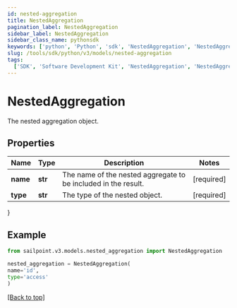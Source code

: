 ```yaml
---
id: nested-aggregation
title: NestedAggregation
pagination_label: NestedAggregation
sidebar_label: NestedAggregation
sidebar_class_name: pythonsdk
keywords: ['python', 'Python', 'sdk', 'NestedAggregation', 'NestedAggregation']
slug: /tools/sdk/python/v3/models/nested-aggregation
tags:
  ['SDK', 'Software Development Kit', 'NestedAggregation', 'NestedAggregation']
---
```


# NestedAggregation

The nested aggregation object.

## Properties

| Name | Type | Description | Notes |
| --- | --- | --- | --- |
| **name** | **str** | The name of the nested aggregate to be included in the result. | [required] |
| **type** | **str** | The type of the nested object. | [required] |

}

## Example

```python
from sailpoint.v3.models.nested_aggregation import NestedAggregation

nested_aggregation = NestedAggregation(
name='id',
type='access'
)

```

[[Back to top]](#)
